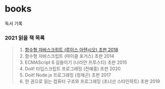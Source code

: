 # books
독서 기록

 ### 2021 읽을 책 목록
  > 1. [함수형 자바스크립트 (루이스 아텐시오) 초판 2018](./2021/함수형%20자바스크립트%20(루이스%20아텐시오).md)
  > 2. 함수형 자바스크립트 (마이클 포거스) 초판 2014
  > 3. ECMAScript 6 길들이기 (나라얀 프루스티) 초판 2015
  > 4. Doit! 타입스크립트 프로그래밍 (전예홍) 초판 2020
  > 5. Doit! Node.js 프로그래밍 (정재곤) 초판 2017
  > 6. 한 권으로 읽는 컴퓨터 구조와 프로그래밍 (조너선 스타인하트) 초판 2019
